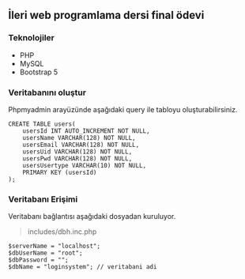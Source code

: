 ## İleri web programlama dersi final ödevi

### Teknolojiler

- PHP
- MySQL
- Bootstrap 5

### Veritabanını oluştur

Phpmyadmin arayüzünde aşağıdaki query ile tabloyu oluşturabilirsiniz.

```
CREATE TABLE users(
	usersId INT AUTO_INCREMENT NOT NULL,
    usersName VARCHAR(128) NOT NULL,
    usersEmail VARCHAR(128) NOT NULL,
    usersUid VARCHAR(128) NOT NULL,
    usersPwd VARCHAR(128) NOT NULL,
    usersUsertype VARCHAR(10) NOT NULL,
    PRIMARY KEY (usersId)
);
```

### Veritabanı Erişimi

Veritabanı bağlantısı aşağıdaki dosyadan kuruluyor.

> includes/dbh.inc.php

```
$serverName = "localhost";
$dbUserName = "root";
$dbPassword = "";
$dbName = "loginsystem"; // veritabani adi
```
